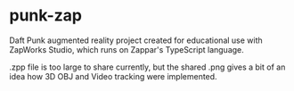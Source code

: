 # punk-zap
Daft Punk augmented reality project created for educational use with ZapWorks Studio, which runs on Zappar's TypeScript language. 

.zpp file is too large to share currently, but the shared .png gives a bit of an idea how 3D OBJ and Video tracking were implemented. 

